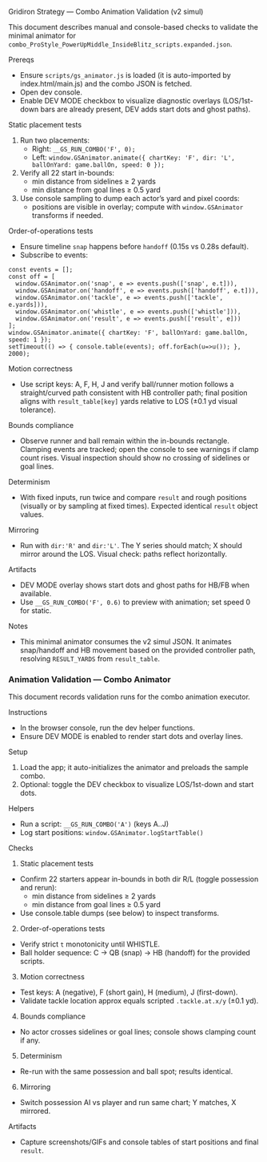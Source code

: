 Gridiron Strategy — Combo Animation Validation (v2 simul)

This document describes manual and console-based checks to validate the minimal animator for `combo_ProStyle_PowerUpMiddle_InsideBlitz_scripts.expanded.json`.

Prereqs
- Ensure `scripts/gs_animator.js` is loaded (it is auto-imported by index.html/main.js) and the combo JSON is fetched.
- Open dev console.
- Enable DEV MODE checkbox to visualize diagnostic overlays (LOS/1st-down bars are already present, DEV adds start dots and ghost paths).

Static placement tests
1) Run two placements:
   - Right: `__GS_RUN_COMBO('F', 0);`
   - Left:  `window.GSAnimator.animate({ chartKey: 'F', dir: 'L', ballOnYard: game.ballOn, speed: 0 });`
2) Verify all 22 start in-bounds:
   - min distance from sidelines ≥ 2 yards
   - min distance from goal lines ≥ 0.5 yard
3) Use console sampling to dump each actor’s yard and pixel coords:
   - positions are visible in overlay; compute with `window.GSAnimator` transforms if needed.

Order-of-operations tests
- Ensure timeline `snap` happens before `handoff` (0.15s vs 0.28s default).
- Subscribe to events:
```
const events = [];
const off = [
  window.GSAnimator.on('snap', e => events.push(['snap', e.t])),
  window.GSAnimator.on('handoff', e => events.push(['handoff', e.t])),
  window.GSAnimator.on('tackle', e => events.push(['tackle', e.yards])),
  window.GSAnimator.on('whistle', e => events.push(['whistle'])),
  window.GSAnimator.on('result', e => events.push(['result', e]))
];
window.GSAnimator.animate({ chartKey: 'F', ballOnYard: game.ballOn, speed: 1 });
setTimeout(() => { console.table(events); off.forEach(u=>u()); }, 2000);
```

Motion correctness
- Use script keys: A, F, H, J and verify ball/runner motion follows a straight/curved path consistent with HB controller path; final position aligns with `result_table[key]` yards relative to LOS (±0.1 yd visual tolerance).

Bounds compliance
- Observe runner and ball remain within the in-bounds rectangle. Clamping events are tracked; open the console to see warnings if clamp count rises. Visual inspection should show no crossing of sidelines or goal lines.

Determinism
- With fixed inputs, run twice and compare `result` and rough positions (visually or by sampling at fixed times). Expected identical `result` object values.

Mirroring
- Run with `dir:'R'` and `dir:'L'`. The Y series should match; X should mirror around the LOS. Visual check: paths reflect horizontally.

Artifacts
- DEV MODE overlay shows start dots and ghost paths for HB/FB when available.
- Use `__GS_RUN_COMBO('F', 0.6)` to preview with animation; set speed 0 for static.

Notes
- This minimal animator consumes the v2 simul JSON. It animates snap/handoff and HB movement based on the provided controller path, resolving `RESULT_YARDS` from `result_table`.

### Animation Validation — Combo Animator

This document records validation runs for the combo animation executor.

Instructions
- In the browser console, run the dev helper functions.
- Ensure DEV MODE is enabled to render start dots and overlay lines.

Setup
1. Load the app; it auto-initializes the animator and preloads the sample combo.
2. Optional: toggle the DEV checkbox to visualize LOS/1st-down and start dots.

Helpers
- Run a script: `__GS_RUN_COMBO('A')` (keys A..J)
- Log start positions: `window.GSAnimator.logStartTable()`

Checks
1) Static placement tests
- Confirm 22 starters appear in-bounds in both dir R/L (toggle possession and rerun):
  - min distance from sidelines ≥ 2 yards
  - min distance from goal lines ≥ 0.5 yard
- Use console.table dumps (see below) to inspect transforms.

2) Order-of-operations tests
- Verify strict `t` monotonicity until WHISTLE.
- Ball holder sequence: C → QB (snap) → HB (handoff) for the provided scripts.

3) Motion correctness
- Test keys: A (negative), F (short gain), H (medium), J (first-down).
- Validate tackle location approx equals scripted `.tackle.at.x/y` (±0.1 yd).

4) Bounds compliance
- No actor crosses sidelines or goal lines; console shows clamping count if any.

5) Determinism
- Re-run with the same possession and ball spot; results identical.

6) Mirroring
- Switch possession AI vs player and run same chart; Y matches, X mirrored.

Artifacts
- Capture screenshots/GIFs and console tables of start positions and final `result`.



